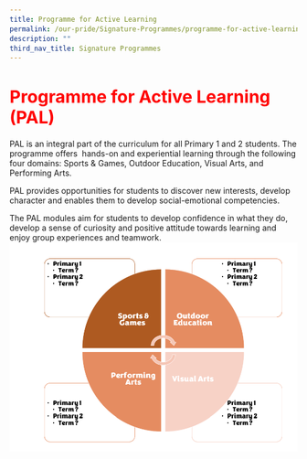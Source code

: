 ```yaml
---
title: Programme for Active Learning
permalink: /our-pride/Signature-Programmes/programme-for-active-learning/
description: ""
third_nav_title: Signature Programmes
---
```

<h1 style="color:red;font-size:30px">Programme for Active Learning&nbsp; (PAL)</h1>


PAL is an integral part of the curriculum for all Primary 1 and 2 students. The programme offers  hands-on and experiential learning through the following four domains: Sports & Games, Outdoor Education, Visual Arts, and Performing Arts.

PAL provides opportunities for students to discover new interests, develop character and enables them to develop social-emotional competencies.

The PAL modules aim for students to develop confidence in what they do, develop a sense of curiosity and positive attitude towards learning and enjoy group experiences and teamwork.
![](/images/PAL.png)
